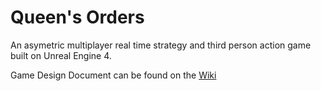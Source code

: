 Queen's Orders
========
An asymetric multiplayer real time strategy and third person action game built on Unreal Engine 4.

Game Design Document can be found on the [Wiki](https://github.com/FellowshipOfTheGame/Queens-Orders/wiki)
